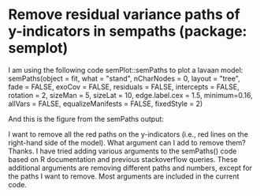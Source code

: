 
# Remove residual variance paths of y-indicators in sempaths (package: semplot)

I am using the following code semPlot::semPaths to plot a lavaan model:
semPaths(object = fit,
         what = "stand",
         nCharNodes = 0,
         layout = "tree",
         fade = FALSE,
         exoCov = FALSE,
         residuals = FALSE,
         intercepts = FALSE,
         rotation = 2,
         sizeMan = 5,
         sizeLat = 10,
         edge.label.cex = 1.5,
         minimum=0.16,
         allVars = FALSE,
         equalizeManifests = FALSE,
         fixedStyle = 2)

And this is the figure from the semPaths output:

I want to remove all the red paths on the y-indicators (i.e., red lines on the right-hand side of the model). What argument can I add to remove them? Thanks.
I have tried adding various arguments to the semPaths() code based on R documentation and previous stackoverflow queries. These additional arguments are removing different paths and numbers, except for the paths I want to remove. Most arguments are included in the current code.

        
